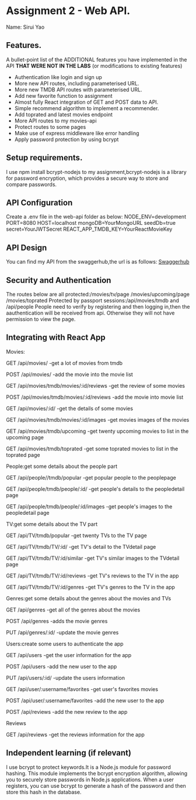 # Assignment 2 - Web API.

Name: Sirui Yao

## Features.

A bullet-point list of the ADDITIONAL features you have implemented in the API **THAT WERE NOT IN THE LABS** (or modifications to existing features)
 
 + Authentication like login and sign up 
 + More new API routes, including parameterised URL.
 + More new TMDB API routes with parameterised URL.
 + Add new favorite function to assignment
 + Almost fully React integration of GET and POST data to API.
 + Simple recommend algorithm to implement a recommender.
 + Add toprated and latest movies endpoint
 + More API routes to my movies-api
 + Protect routes to some pages
 + Make use of express middleware like error handling
 + Apply password protection by using bcrypt

## Setup requirements.
I use npm install bcrypt-nodejs to my assignment,bcrypt-nodejs is a library for password encryption, which provides a secure way to store and compare passwords.

## API Configuration

Create a .env file in the web-api folder as below:
NODE_ENV=development PORT=8080 HOST=localhost mongoDB=YourMongoURL seedDb=true secret=YourJWTSecret REACT_APP_TMDB_KEY=YourReactMovieKey

## API Design

You can find my API from the swaggerhub,the url is as follows:
[Swaggerhub](https://app.swaggerhub.com/apis-docs/20095250/movie-list/1.0.0#/)

## Security and Authentication

The routes below are all protected:/movies/tv/page  /movies/upcoming/page /movies/toprated 
Protected by passport sessions:/api/movies/tmdb and /api/people 
People need to verify by registering and then logging in,then the aauthentication will be received from api. Otherwise they will not have permission to view the page.

## Integrating with React App

Movies:

GET /api/movies/ -get a lot of movies from tmdb

POST /api/movies/ -add the movie into the movie list

GET /api/movies/tmdb/movies/:id/reviews -get the review of some movies

POST /api/movies/tmdb/movies/:id/reviews -add the movie into movie list

GET /api/movies/:id/ -get the details of some movies

GET /api/movies/tmdb/movies/:id/images -get movies images of the movies

GET /api/movies/tmdb/upcoming -get twenty upcoming movies to list in the upcoming page

GET /api/movies/tmdb/toprated -get some toprated movies to list in the toprated page

People:get some details about the people part

GET /api/people//tmdb/popular -get popular people to the peoplepage

GET /api/people/tmdb/people/:id/ -get people's details to the peopledetail page

GET /api/people/tmdb/people/:id/images -get people's images to the peopledetail page

TV:get some details about the TV part

GET /api/TV/tmdb/popular -get twenty TVs to the TV page

GET /api/TV/tmdb/TV/:id/ -get TV's detail to the TVdetail page

GET /api/TV/tmdb/TV/:id/similar -get TV's similar images to the TVdetail page

GET /api/TV/tmdb/TV/:id/reviews -get TV's reviews to the TV in the app

GET /api/TV/tmdb/TV/:id/genres -get TV's genres to the TV in the app

Genres:get some details about the genres about the movies and TVs

GET /api/genres -get all of the genres about the movies

POST /api/genres -adds the movie genres

PUT /api/genres/:id/ -update the movie genres

Users:create some users to authenticate the app

GET /api/users -get the user information for the app

POST /api/users -add the new user to the app

PUT /api/users/:id/ -update the users information

GET /api/user/:username/favorites -get user's favorites movies

POST /api/user/:username/favorites -add the new user to the app

POST /api/reviews -add the new review to the app

Reviews

GET /api/reviews -get the reviews information for the app


## Independent learning (if relevant)
I use bcrypt to protect keywords.It is a Node.js module for password hashing. This module implements the bcrypt encryption algorithm, allowing you to securely store passwords in Node.js applications. When a user registers, you can use bcrypt to generate a hash of the password and then store this hash in the database. 

